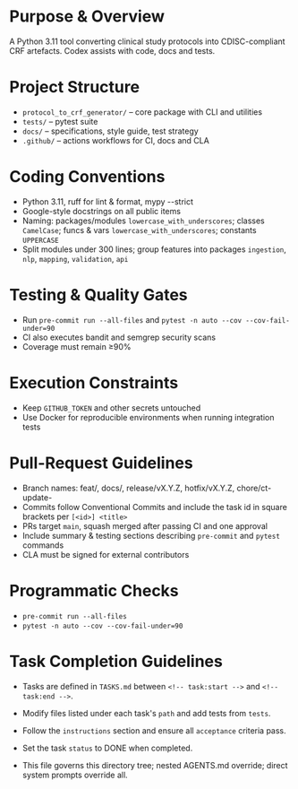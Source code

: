 # Purpose & Overview
A Python 3.11 tool converting clinical study protocols into CDISC-compliant CRF artefacts. Codex assists with code, docs and tests.

# Project Structure
- `protocol_to_crf_generator/` – core package with CLI and utilities
- `tests/` – pytest suite
- `docs/` – specifications, style guide, test strategy
- `.github/` – actions workflows for CI, docs and CLA

# Coding Conventions
- Python 3.11, ruff for lint & format, mypy --strict
- Google-style docstrings on all public items
- Naming: packages/modules `lowercase_with_underscores`; classes `CamelCase`; funcs & vars `lowercase_with_underscores`; constants `UPPERCASE`
- Split modules under 300 lines; group features into packages `ingestion`, `nlp`, `mapping`, `validation`, `api`

# Testing & Quality Gates
- Run `pre-commit run --all-files` and `pytest -n auto --cov --cov-fail-under=90`
- CI also executes bandit and semgrep security scans
- Coverage must remain ≥90%

# Execution Constraints
- Keep `GITHUB_TOKEN` and other secrets untouched
- Use Docker for reproducible environments when running integration tests

# Pull-Request Guidelines
- Branch names: feat/<desc>, docs/<topic>, release/vX.Y.Z, hotfix/vX.Y.Z, chore/ct-update-<date>
- Commits follow Conventional Commits and include the task id in square brackets per `[<id>] <title>`
- PRs target `main`, squash merged after passing CI and one approval
- Include summary & testing sections describing `pre-commit` and `pytest` commands
- CLA must be signed for external contributors

# Programmatic Checks
- `pre-commit run --all-files`
- `pytest -n auto --cov --cov-fail-under=90`
# Task Completion Guidelines
- Tasks are defined in `TASKS.md` between `<!-- task:start -->` and `<!-- task:end -->`.
- Modify files listed under each task's `path` and add tests from `tests`.
- Follow the `instructions` section and ensure all `acceptance` criteria pass.
- Set the task `status` to DONE when completed.

- This file governs this directory tree; nested AGENTS.md override; direct system prompts override all.
